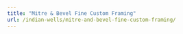 ```yaml
---
title: "Mitre & Bevel Fine Custom Framing"
url: /indian-wells/mitre-and-bevel-fine-custom-framing/
---
```

